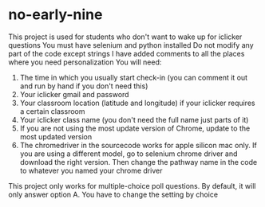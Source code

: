 # no-early-nine
This project is used for students who don't want to wake up for iclicker questions
You must have selenium and python installed
Do not modify any part of the code except strings
I have added comments to all the places where you need personalization
You will need:
1. The time in which you usually start check-in (you can comment it out and run by hand if you don't need this)
2. Your iclicker gmail and password
3. Your classroom location (latitude and longitude) if your iclicker requires a certain classroom
4. Your iclicker class name (you don't need the full name just parts of it)
5. If you are not using the most update version of Chrome, update to the most updated version
6. The chromedriver in the sourcecode works for apple silicon mac only. If you are using a different model, go to selenium chrome driver and download the right version. Then change the pathway name in the code to whatever you named your chrome driver 

This project only works for multiple-choice poll questions. By default, it will only answer option A. You have to change the setting by choice

